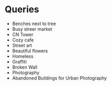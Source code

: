 # Queries
- Benches next to tree
- Busy streer market
- CN Tower
- Cozy cafe
- Street art
- Beautiful flowers
- Homeless
- Graffiti
- Broken Wall
- Photography
- Abandoned Buildings for Urban Photography

